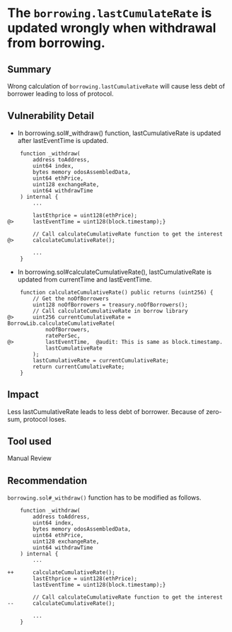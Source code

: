 # The `borrowing.lastCumulateRate` is updated wrongly when withdrawal from borrowing.
## Summary
Wrong calculation of `borrowing.lastCumulativeRate` will cause less debt of borrower leading to loss of protocol.

## Vulnerability Detail
- In borrowing.sol#_withdraw() function, lastCumulativeRate is updated after lastEventTime is updated.
```solidity
    function _withdraw(
        address toAddress,
        uint64 index,
        bytes memory odosAssembledData,
        uint64 ethPrice,
        uint128 exchangeRate,
        uint64 withdrawTime
    ) internal {
        ...

        lastEthprice = uint128(ethPrice);
@>      lastEventTime = uint128(block.timestamp);}

        // Call calculateCumulativeRate function to get the interest
@>      calculateCumulativeRate();

        ...
    }
```
- In borrowing.sol#calculateCumulativeRate(), lastCumulativeRate is updated from currentTime and lastEventTime.
```solidity
    function calculateCumulativeRate() public returns (uint256) {
        // Get the noOfBorrowers
        uint128 noOfBorrowers = treasury.noOfBorrowers();
        // Call calculateCumulativeRate in borrow library
@>      uint256 currentCumulativeRate = BorrowLib.calculateCumulativeRate(
            noOfBorrowers,
            ratePerSec,
@>          lastEventTime,  @audit: This is same as block.timestamp.
            lastCumulativeRate
        );
        lastCumulativeRate = currentCumulativeRate;
        return currentCumulativeRate;
    }
```

## Impact
Less lastCumulativeRate leads to less debt of borrower. Because of zero-sum, protocol loses.

## Tool used
Manual Review

## Recommendation
`borrowing.sol#_withdraw()` function has to be modified as follows.
```solidity
    function _withdraw(
        address toAddress,
        uint64 index,
        bytes memory odosAssembledData,
        uint64 ethPrice,
        uint128 exchangeRate,
        uint64 withdrawTime
    ) internal {
        ...

++      calculateCumulativeRate();
        lastEthprice = uint128(ethPrice);
        lastEventTime = uint128(block.timestamp);}

        // Call calculateCumulativeRate function to get the interest
--      calculateCumulativeRate();

        ...
    }
```
